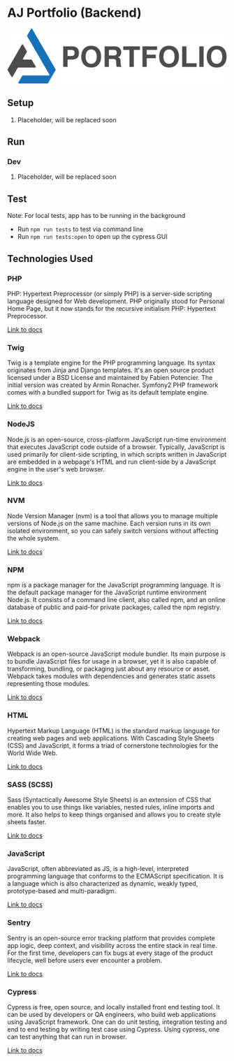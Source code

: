 # AJ Portfolio (Backend)

![logo_banner](https://raw.githubusercontent.com/AjUthaya/aj_portfolio-backend-wordpress/3399d9abdde62ba6034600af8a817cf9d9ef4068/wp-content/uploads/site/logo_banner.png)

## Setup

1. Placeholder, will be replaced soon

## Run

### Dev

1. Placeholder, will be replaced soon

## Test

Note: For local tests, app has to be running in the background

- Run `npm run tests` to test via command line
- Run `npm run tests:open` to open up the cypress GUI

## Technologies Used

### PHP

PHP: Hypertext Preprocessor (or simply PHP) is a server-side scripting language designed for Web development. PHP originally stood for Personal Home Page, but it now stands for the recursive initialism PHP: Hypertext Preprocessor.

[Link to docs](http://php.net/docs.php/)

### Twig

Twig is a template engine for the PHP programming language. Its syntax originates from Jinja and Django templates. It's an open source product licensed under a BSD License and maintained by Fabien Potencier. The initial version was created by Armin Ronacher. Symfony2 PHP framework comes with a bundled support for Twig as its default template engine.

[Link to docs](http://php.net/docs.php/)

### NodeJS

Node.js is an open-source, cross-platform JavaScript run-time environment that executes JavaScript code outside of a browser. Typically, JavaScript is used primarily for client-side scripting, in which scripts written in JavaScript are embedded in a webpage's HTML and run client-side by a JavaScript engine in the user's web browser.

[Link to docs](https://nodejs.org/en/docs/)

### NVM

Node Version Manager (nvm) is a tool that allows you to manage multiple versions of Node.js on the same machine. Each version runs in its own isolated environment, so you can safely switch versions without affecting the whole system.

[Link to docs](https://github.com/creationix/nvm/)

### NPM

npm is a package manager for the JavaScript programming language. It is the default package manager for the JavaScript runtime environment Node.js. It consists of a command line client, also called npm, and an online database of public and paid-for private packages, called the npm registry.

[Link to docs](https://docs.npmjs.com/)

### Webpack

Webpack is an open-source JavaScript module bundler. Its main purpose is to bundle JavaScript files for usage in a browser, yet it is also capable of transforming, bundling, or packaging just about any resource or asset. Webpack takes modules with dependencies and generates static assets representing those modules.

[Link to docs](https://webpack.js.org/concepts/)

### HTML

Hypertext Markup Language (HTML) is the standard markup language for creating web pages and web applications. With Cascading Style Sheets (CSS) and JavaScript, it forms a triad of cornerstone technologies for the World Wide Web.

[Link to docs](https://developer.mozilla.org/kab/docs/Web/HTML/)

### SASS (SCSS)

Sass (Syntactically Awesome Style Sheets) is an extension of CSS that enables you to use things like variables, nested rules, inline imports and more. It also helps to keep things organised and allows you to create style sheets faster.

[Link to docs](http://sass-lang.com/documentation/file.SASS_REFERENCE.html/)

### JavaScript

JavaScript, often abbreviated as JS, is a high-level, interpreted programming language that conforms to the ECMAScript specification. It is a language which is also characterized as dynamic, weakly typed, prototype-based and multi-paradigm.

[Link to docs](https://developer.mozilla.org/bm/docs/Web/JavaScript)

### Sentry

Sentry is an open-source error tracking platform that provides complete app logic, deep context, and visibility across the entire stack in real time. For the first time, developers can fix bugs at every stage of the product lifecycle, well before users ever encounter a problem.

[Link to docs](https://docs.sentry.io/)

### Cypress

Cypress is free, open source, and locally installed front end testing tool. It can be used by developers or QA engineers, who build web applications using JavaScript framework. One can do unit testing, integration testing and end to end testing by writing test case using Cypress. Using cypress, one can test anything that can run in browser.

[Link to docs](https://docs.cypress.io/)

